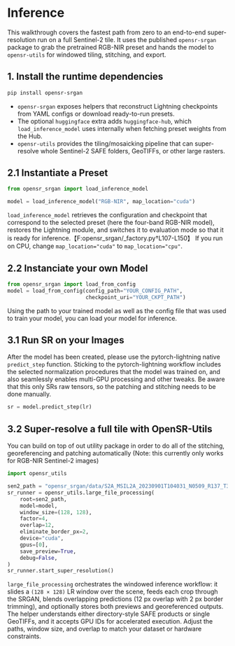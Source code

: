 # Inference

This walkthrough covers the fastest path from zero to an end-to-end super-resolution run on a full Sentinel-2 tile. It uses the published `opensr-srgan` package to grab the pretrained RGB-NIR preset and hands the model to `opensr-utils` for windowed tiling, stitching, and export.

## 1. Install the runtime dependencies

```bash
pip install opensr-srgan
```

* `opensr-srgan` exposes helpers that reconstruct Lightning checkpoints from YAML configs or download ready-to-run presets.
* The optional `huggingface` extra adds `huggingface-hub`, which `load_inference_model` uses internally when fetching preset weights from the Hub.
* `opensr-utils` provides the tiling/mosaicking pipeline that can super-resolve whole Sentinel-2 SAFE folders, GeoTIFFs, or other large rasters.

## 2.1 Instantiate a Preset 

```python
from opensr_srgan import load_inference_model

model = load_inference_model("RGB-NIR", map_location="cuda")
```

`load_inference_model` retrieves the configuration and checkpoint that correspond to the selected preset (here the four-band RGB-NIR model), restores the Lightning module, and switches it to evaluation mode so that it is ready for inference.【F:opensr_srgan/_factory.py†L107-L150】 If you run on CPU, change `map_location="cuda"` to `map_location="cpu"`.

## 2.2 Instanciate your own Model
```python
from opensr_srgan import load_from_config
model = load_from_config(config_path="YOUR_CONFIG_PATH",
                         checkpoint_uri="YOUR_CKPT_PATH")
```
Using the path to your trained model as well as the config file that was used to train your model, you can load your model for inference.


## 3.1 Run SR on your Images
After the model has been created, please use the pytorch-lightning native `predict_step` function. Sticking to the pytorch-lightning workflow includes the selected normalization procedures that the model was trained on, and also seamlessly enables multi-GPU processing and other tweaks. Be aware that this only SRs raw tensors, so the patching and stitching needs to be done manually.
```python
sr = model.predict_step(lr)
```
## 3.2 Super-resolve a full tile with OpenSR-Utils
You can build on top of out utility package in order to do all of the stitching, georeferencing and patching automatically (Note: this currently only works for RGB-NIR Sentinel-2 images)
```python
import opensr_utils

sen2_path = "opensr_srgan/data/S2A_MSIL2A_20230901T104031_N0509_R137_T31TFJ_20230901T130204.SAFE"
sr_runner = opensr_utils.large_file_processing(
    root=sen2_path,
    model=model,
    window_size=(128, 128),
    factor=4,
    overlap=12,
    eliminate_border_px=2,
    device="cuda",
    gpus=[0],
    save_preview=True,
    debug=False,
)
sr_runner.start_super_resolution()
```

`large_file_processing` orchestrates the windowed inference workflow: it slides a `(128 × 128)` LR window over the scene, feeds each crop through the SRGAN, blends overlapping predictions (12 px overlap with 2 px border trimming), and optionally stores both previews and georeferenced outputs. The helper understands either directory-style SAFE products or single GeoTIFFs, and it accepts GPU IDs for accelerated execution. Adjust the paths, window size, and overlap to match your dataset or hardware constraints.

